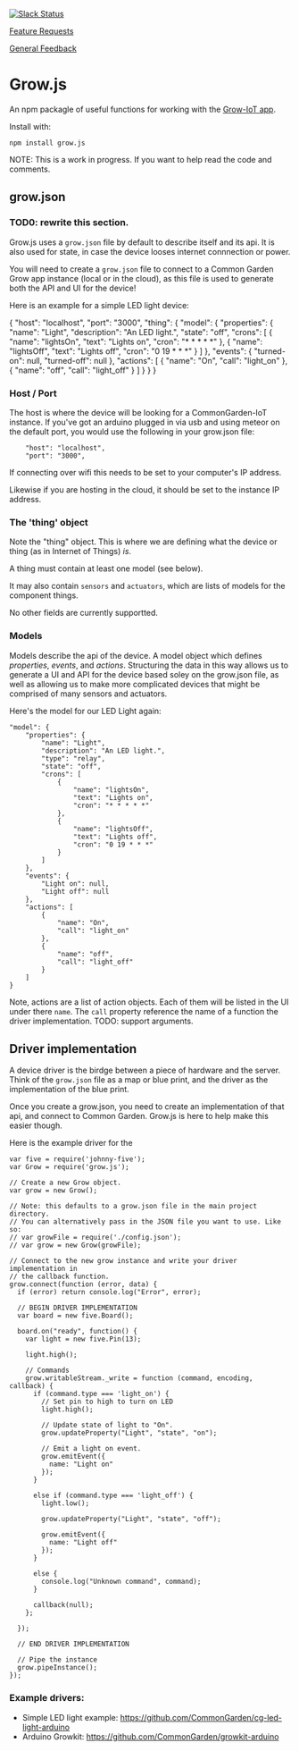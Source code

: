 [![Slack Status](http://slack.commongarden.org/badge.svg)](http://slack.commongarden.org)

[Feature Requests](http://forum.commongarden.org/c/feature-requests)

[General Feedback](http://forum.commongarden.org/c/feedback)

# Grow.js
An npm packagle of useful functions for working with the [Grow-IoT app](https://github.com/CommonGarden/Grow-IoT).

Install with:

    npm install grow.js

NOTE: This is a work in progress. If you want to help read the code and comments.

## grow.json

### TOD0: rewrite this section.

Grow.js uses a `grow.json` file by default to describe itself and its api. It is also used for state, in case the device looses internet connnection or power.

You will need to create a `grow.json` file to connect to a Common Garden Grow app instance (local or in the cloud), as this file is used to generate both the API and UI for the device!

Here is an example for a simple LED light device:

{
    "host": "localhost",
    "port": "3000",
    "thing": {
        "model": {
            "properties": {
                "name": "Light",
                "description": "An LED light.",
                "state": "off",
                "crons": [
                    {
                        "name": "lightsOn",
                        "text": "Lights on",
                        "cron": "* * * * *"
                    },
                    {
                        "name": "lightsOff",
                        "text": "Lights off",
                        "cron": "0 19 * * *"
                    }
                ]
            },
            "events": {
                "turned-on": null,
                "turned-off": null
            },
            "actions": [
                {
                    "name": "On",
                    "call": "light_on"
                },
                {
                    "name": "off",
                    "call": "light_off"
                }
            ]
        }
    }
}

### Host / Port
The host is where the device will be looking for a CommonGarden-IoT instance. If you've got an arduino plugged in via usb and using meteor on the default port, you would use the following in your grow.json file:

```
    "host": "localhost",
    "port": "3000",
```

If connecting over wifi this needs to be set to your computer's IP address.

Likewise if you are hosting in the cloud, it should be set to the instance IP address.

### The 'thing' object
Note the "thing" object. This is where we are defining what the device or thing (as in Internet of Things) *is*. 

A thing must contain at least one model (see below).

It may also contain `sensors` and `actuators`, which are lists of models for the component things.

No other fields are currently supportted.

### Models
Models describe the api of the device. A model object which defines *properties*, *events*, and *actions*. Structuring the data in this way allows us to generate a UI and API for the device based soley on the grow.json file, as well as allowing us to make more complicated devices that might be comprised of many sensors and actuators.

Here's the model for our LED Light again:

```
"model": {
    "properties": {
        "name": "Light",
        "description": "An LED light.",
        "type": "relay",
        "state": "off",
        "crons": [
            {
                "name": "lightsOn",
                "text": "Lights on",
                "cron": "* * * * *"
            },
            {
                "name": "lightsOff",
                "text": "Lights off",
                "cron": "0 19 * * *"
            }
        ]
    },
    "events": {
        "Light on": null,
        "Light off": null
    },
    "actions": [
        {
            "name": "On",
            "call": "light_on"
        },
        {
            "name": "off",
            "call": "light_off"
        }
    ]
}

```

Note, actions are a list of action objects. Each of them will be listed in the UI under there `name`. The `call` property reference the name of a function the driver implementation. TODO: support arguments.

## Driver implementation
A device driver is the birdge between a piece of hardware and the server. Think of the `grow.json` file as a map or blue print, and the driver as the implementation of the blue print.

Once you create a grow.json, you need to create an implementation of that api, and connect to Common Garden. Grow.js is here to help make this easier though.

Here is the example driver for the 

```
var five = require('johnny-five');
var Grow = require('grow.js');

// Create a new Grow object.
var grow = new Grow();

// Note: this defaults to a grow.json file in the main project directory.
// You can alternatively pass in the JSON file you want to use. Like so:
// var growFile = require('./config.json');
// var grow = new Grow(growFile);

// Connect to the new grow instance and write your driver implementation in
// the callback function.
grow.connect(function (error, data) {
  if (error) return console.log("Error", error);

  // BEGIN DRIVER IMPLEMENTATION
  var board = new five.Board();
  
  board.on("ready", function() {
    var light = new five.Pin(13);

    light.high();
    
    // Commands
    grow.writableStream._write = function (command, encoding, callback) {
      if (command.type === 'light_on') {
        // Set pin to high to turn on LED
        light.high();
        
        // Update state of light to "On".
        grow.updateProperty("Light", "state", "on");

        // Emit a light on event.
        grow.emitEvent({
          name: "Light on"
        });
      }

      else if (command.type === 'light_off') {
        light.low();

        grow.updateProperty("Light", "state", "off");

        grow.emitEvent({
          name: "Light off"
        });
      }

      else {
        console.log("Unknown command", command);
      }

      callback(null);
    };

  });

  // END DRIVER IMPLEMENTATION

  // Pipe the instance
  grow.pipeInstance();
});

```

### Example drivers:

* Simple LED light example: https://github.com/CommonGarden/cg-led-light-arduino
* Arduino Growkit: https://github.com/CommonGarden/growkit-arduino


